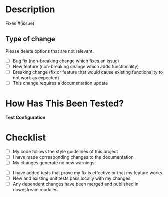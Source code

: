 # Description
<!-- Please include a summary of the change and which issue is fixed. Please also include relevant motivation and context. List any dependencies that are required for this change. -->

Fixes #(issue)

## Type of change
Please delete options that are not relevant.

<!-- Remember using the required commit message conventions when using semantic-release to determine semantic version property. -->

- [ ] Bug fix (non-breaking change which fixes an issue)
- [ ] New feature (non-breaking change which adds functionality)
- [ ] Breaking change (fix or feature that would cause existing functionality to not work as expected)
- [ ] This change requires a documentation update

# How Has This Been Tested?

<!-- Please describe the tests that you ran to verify your changes. Provide instructions so we can reproduce. Please also list any relevant details for your test configuration.-->

**Test Configuration**

<!-- specify test configuration if needed -->

# Checklist

- [ ] My code follows the style guidelines of this project
- [ ] I have made corresponding changes to the documentation
- [ ] My changes generate no new warnings. 
<!-- If breaking changes are included, be sure that a `major` version is released -->
- [ ] I have added tests that prove my fix is effective or that my feature works
- [ ] New and existing unit tests pass locally with my changes
- [ ] Any dependent changes have been merged and published in downstream modules

